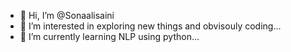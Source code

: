 - 👋 Hi, I’m @Sonaalisaini
- 👀 I’m interested in exploring new things and obvisouly coding...
- 🌱 I’m currently learning NLP using python...


<!---
Sonaalisaini/Sonaalisaini is a ✨ special ✨ repository because its `README.md` (this file) appears on your GitHub profile.
You can click the Preview link to take a look at your changes.
--->
